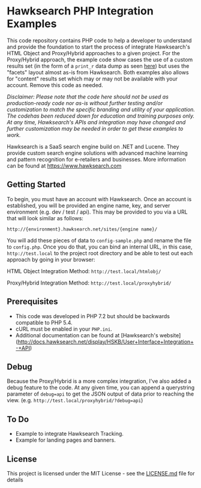 # Hawksearch PHP Integration Examples

This code repository contains PHP code to help a developer to understand and provide the foundation to start the process of integrate Hawksearch's HTML Object and Proxy/Hybrid approaches to a given project.  For the Proxy/Hybrid approach, the example code show cases the use of a custom results set (in the form of a `print_r` data dump as seen [here](https://github.com/sarn1/example-hawksearch/blob/master/proxyhybrid/render.php#L117)) but uses the "facets" layout almost as-is from Hawksearch.  Both examples also allows for "content" results set which may or may not be available with your account.  Remove this code as needed.

*Disclaimer: Please note that the code here should not be used as production-ready code nor as-is without further testing and/or customization to match the specific branding and utility of your application.  The codehas been reduced down for education and training purposes only.  At any time, Hawksearch's APIs and integration may have changed and further customization may be needed in order to get these examples to work.*

Hawksearch is a SaaS search engine build on .NET and Lucene.  They provide custom search engine solutions with advanced machine learning and pattern recognition for e-retailers and businesses.  More information can be found at https://www.hawksearch.com


## Getting Started

To begin, you must have an account with Hawksearch.  Once an account is established, you will be provided an engine name, key, and server environment (e.g. dev / test / api).  This may be provided to you via a URL that will look similar as follows:

```
http://{environment}.hawksearch.net/sites/{engine name}/
```

You will add these pieces of data to `config-sample.php` and rename the file to `config.php`.  Once you do that, you can bind an internal URL, in this case, `http://test.local` to the project root directory and be able to test out each approach by going in your browser:

HTML Object Integration Method:
`http://test.local/htmlobj/`

Proxy/Hybrid Integration Method:
`http://test.local/proxyhybrid/`


## Prerequisites

- This code was developed in PHP 7.2 but should be backwards compatible to PHP 5.4.  
- cURL must be enabled in your `PHP.ini`.
- Additional documentation can be found at [Hawksearch's website] (http://docs.hawksearch.net/display/HSKB/User+Interface+Integration+-+API)


## Debug

Because the Proxy/Hybrid is a more complex integration, I've also added a debug feature to the code.  At any given time, you can append a querystring parameter of `debug=api` to get the JSON output of data prior to reaching the view.  (e.g. `http://test.local/proxyhybrid/?debug=api`)

## To Do
- Example to integrate Hawksearch Tracking.
- Example for landing pages and banners.

## License

This project is licensed under the MIT License - see the [LICENSE.md](LICENSE.md) file for details
